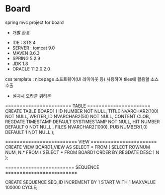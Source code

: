# Board
spring mvc project for board

* 개발 환경

- IDE : STS 4
- SERVER : tomcat 9.0
- MAVEN 3.6.3
- SPRING 5.2.9
- JDK 1.8
- ORACLE 11.2.0.2.0

css template : nicepage 소프트웨어(UI 레이아웃 등) 사용하여 tiles에 활용할 소스 추출









* 설치시 오라클 쿼리문

======================= TABLE ======================
CREATE TABLE BOARD1
(
  ID NUMBER NOT NULL,
  TITLE NVARCHAR2(100) NOT NULL,
  WRITER_ID NVARCHAR2(50) NOT NULL,
  CONTENT CLOB,
  REGDATE TIMESTAMP DEFAULT SYSTIMESTAMP NOT NULL,
  HIT NUMBER DEFAULT 0 NOT NULL ,
  FILES NVARCHAR2(1000),
  PUB NUMBER(1,0) DEFAULT 1 NOT NULL 
);

========================= VIEW =======================
CREATE VIEW BOARD1_VIEW
AS
SELECT * FROM (
    SELECT ROWNUM NUM, N.* FROM (
        SELECT * FROM BOARD1 ORDER BY REGDATE DESC
    ) N
);

======================== SEQUENCE =========================

CREATE SEQUENCE SEQ_ID
INCREMENT BY 1
START WITH 1
MAXVALUE 100000
CYCLE;


